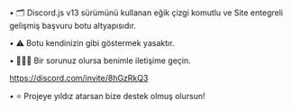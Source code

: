 • 🗂️ Discord.js v13 sürümünü kullanan eğik çizgi komutlu ve Site entegreli gelişmiş başvuru botu altyapısıdır.

• ⚠️ Botu kendinizin gibi göstermek yasaktır.

• 🙋🏻‍♂️ Bir sorunuz olursa benimle
iletişime geçin.

https://discord.com/invite/8hGzRkQ3

• ⭐ Projeye yıldız atarsan bize destek olmuş olursun!
